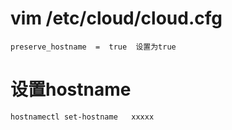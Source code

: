 #   vim  /etc/cloud/cloud.cfg

```
preserve_hostname  =  true  设置为true
```


#  设置hostname
```
hostnamectl set-hostname   xxxxx

```
